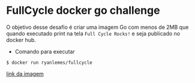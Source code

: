 # FullCycle docker go challenge

O objetivo desse desafio é criar uma imagem Go com menos de 2MB que quando executado print na tela `Full Cycle Rocks!` e seja publicado no docker hub.


- Comando para executar

``` shell
$ docker run ryanlemes/fullcycle
```
[link da imagem](https://hub.docker.com/r/ryanlemes/fullcycle)